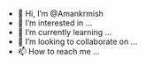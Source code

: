 - 👋 Hi, I’m @Amankrmish
- 👀 I’m interested in ...
- 🌱 I’m currently learning ...
- 💞️ I’m looking to collaborate on ...
- 📫 How to reach me ...

<!---
Amankrmish/Amankrmish is a ✨ special ✨ repository because its `README.md` (this file) appears on your GitHub profile.
You can click the Preview link to take a look at your changes.
--->
